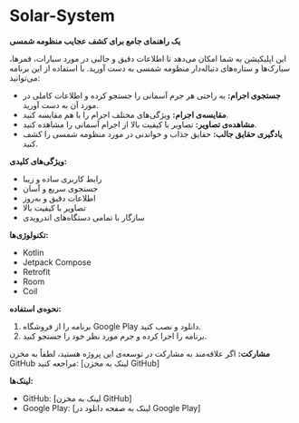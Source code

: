 # Solar-System

**یک راهنمای جامع برای کشف عجایب منظومه شمسی**

این اپلیکیشن به شما امکان می‌دهد تا اطلاعات دقیق و جالبی در مورد سیارات، قمرها، سیارک‌ها و ستاره‌های دنباله‌دار منظومه شمسی به دست آورید. با استفاده از این برنامه می‌توانید:

* **جستجوی اجرام:** به راحتی هر جرم آسمانی را جستجو کرده و اطلاعات کاملی در مورد آن به دست آورید.
* **مقایسه‌ی اجرام:** ویژگی‌های مختلف اجرام را با هم مقایسه کنید.
* **مشاهده‌ی تصاویر:** تصاویر با کیفیت بالا از اجرام آسمانی را مشاهده کنید.
* **یادگیری حقایق جالب:** حقایق جذاب و خواندنی در مورد منظومه شمسی را کشف کنید.

**ویژگی‌های کلیدی:**

* رابط کاربری ساده و زیبا
* جستجوی سریع و آسان
* اطلاعات دقیق و به‌روز
* تصاویر با کیفیت بالا
* سازگار با تمامی دستگاه‌های اندرویدی

**تکنولوژی‌ها:**

* Kotlin
* Jetpack Compose
* Retrofit
* Room
* Coil

**نحوه‌ی استفاده:**
1. برنامه را از فروشگاه Google Play دانلود و نصب کنید.
2. برنامه را اجرا کرده و جرم مورد نظر خود را جستجو کنید.

**مشارکت:**
اگر علاقه‌مند به مشارکت در توسعه‌ی این پروژه هستید، لطفاً به مخزن GitHub مراجعه کنید: [لینک به مخزن GitHub]

**لینک‌ها:**
* GitHub: [لینک به مخزن GitHub]
* Google Play: [لینک به صفحه دانلود در Google Play]

